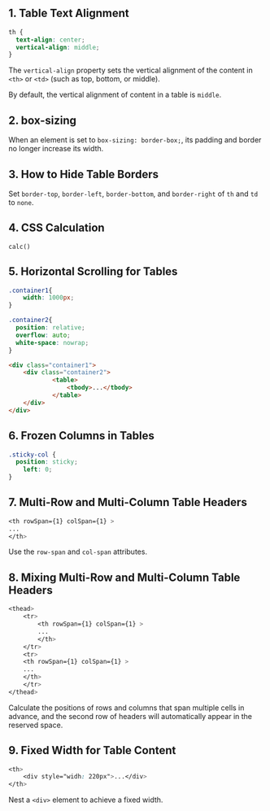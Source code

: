 ## 1. Table Text Alignment

```scss
th {
  text-align: center;
  vertical-align: middle;
}
```

The `vertical-align` property sets the vertical alignment of the content in `<th>` or `<td>` (such as top, bottom, or middle).

By default, the vertical alignment of content in a table is `middle`.

## 2. **box-sizing**

When an element is set to `box-sizing: border-box;`, its padding and border no longer increase its width.

## 3. How to Hide Table Borders

Set `border-top`, `border-left`, `border-bottom`, and `border-right` of `th` and `td` to `none`.

## 4. CSS Calculation

`calc()`

## 5. Horizontal Scrolling for Tables

```scss
.container1{
	width: 1000px;
}

.container2{
  position: relative;
  overflow: auto;
  white-space: nowrap;
}
```

```html
<div class="container1">
	<div class="container2">
			<table>
				<tbody>...</tbody>
			</table>
	</div>
</div>
```

## 6. Frozen Columns in Tables

```scss
.sticky-col {
  position: sticky;
	left: 0;
}
```

## 7. Multi-Row and Multi-Column Table Headers

```scss
<th rowSpan={1} colSpan={1} >
...
</th>
```

Use the `row-span` and `col-span` attributes.

## 8. Mixing Multi-Row and Multi-Column Table Headers

```scss
<thead>
	<tr>
		<th rowSpan={1} colSpan={1} >
		...
		</th>
	</tr>
	<tr>
	<th rowSpan={1} colSpan={1} >
	...
	</th>
	</tr>
</thead>
```

Calculate the positions of rows and columns that span multiple cells in advance, and the second row of headers will automatically appear in the reserved space.

## 9. Fixed Width for Table Content

```scss
<th>
	<div style="widh: 220px">...</div>
</th>
```

Nest a `<div>` element to achieve a fixed width.
